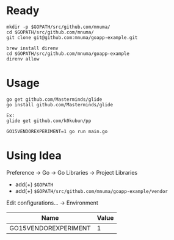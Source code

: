 # Ready

```
mkdir -p $GOPATH/src/github.com/mnuma/
cd $GOPATH/src/github.com/mnuma/
git clone git@github.com:mnuma/goapp-example.git
```

```
brew install direnv
cd $GOPATH/src/github.com/mnuma/goapp-example
direnv allow
```

# Usage

```
go get github.com/Masterminds/glide
go install github.com/Masterminds/glide
```

```
Ex:
glide get github.com/k0kubun/pp
```

```
GO15VENDOREXPERIMENT=1 go run main.go
```

# Using Idea

Preference → Go → Go Libraries → Project Libraries

- add(+) `$GOPATH`
- add(+) `$GOPATH/src/github.com/mnuma/goapp-example/vendor`

Edit configurations... → Environment


| Name| Value|
|-----|------|
|GO15VENDOREXPERIMENT     |1      |
